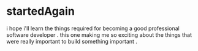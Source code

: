 # startedAgain
i hope i'll learn the things required for becoming a good professional software developer .
this one making me so exciting about the things that were really important to build something important .
